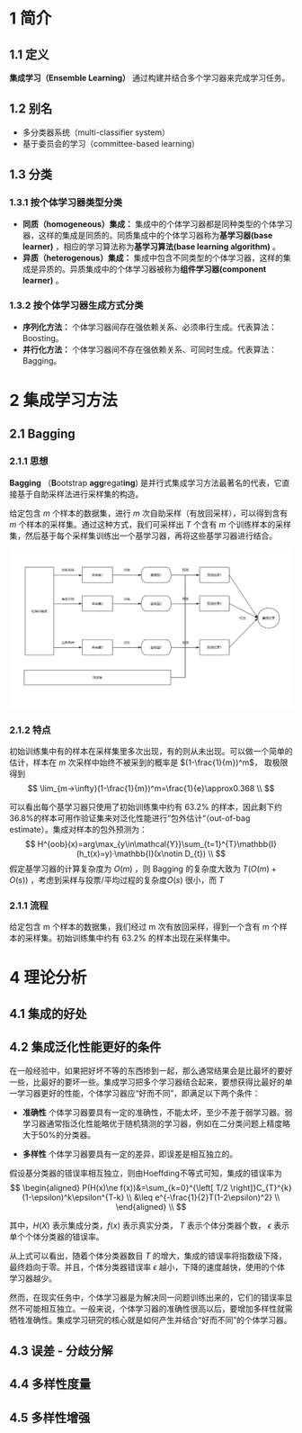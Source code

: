 # 1 简介

## 1.1 定义

**集成学习（Ensemble Learning）** 通过构建并结合多个学习器来完成学习任务。

## 1.2 别名

- 多分类器系统（multi-classifier system）
- 基于委员会的学习（committee-based learning）

## 1.3 分类

### 1.3.1 按个体学习器类型分类

- **同质（homogeneous）集成：** 集成中的个体学习器都是同种类型的个体学习器，这样的集成是同质的。同质集成中的个体学习器称为**基学习器(base learner)** ，相应的学习算法称为**基学习算法(base learning algorithm)** 。
- **异质（heterogenous）集成：** 集成中包含不同类型的个体学习器，这样的集成是异质的。异质集成中的个体学习器被称为**组件学习器(component learner)** 。

### 1.3.2 按个体学习器生成方式分类

- **序列化方法：** 个体学习器间存在强依赖关系、必须串行生成。代表算法：Boosting。
- **并行化方法：** 个体学习器间不存在强依赖关系、可同时生成。代表算法：Bagging。

# 2 集成学习方法

## 2.1 Bagging

### 2.1.1 思想

**Bagging** （**B**ootstrap **agg**regat**ing**) 是并行式集成学习方法最著名的代表，它直接基于自助采样法进行采样集的构造。

给定包含 $m$ 个样本的数据集，进行 $m$ 次自助采样（有放回采样），可以得到含有 $m$ 个样本的采样集。通过这种方式，我们可采样出 $T$ 个含有 $m$ 个训练样本的采样集，然后基于每个采样集训练出一个基学习器，再将这些基学习器进行结合。

![](../../400%20-%20Resource/Pasted%20image%2020230903193608.png)

### 2.1.2 特点

初始训练集中有的样本在采样集里多次出现，有的则从未出现。可以做一个简单的估计，样本在 $m$ 次采样中始终不被采到的概率是 $(1-\frac{1}{m})^m$， 取极限得到
$$
\lim_{m->\infty}(1-\frac{1}{m})^m=\frac{1}{e}\approx0.368 \\
$$

可以看出每个基学习器只使用了初始训练集中约有 63.2% 的样本，因此剩下约36.8%的样本可用作验证集来对泛化性能进行”包外估计“（out-of-bag estimate）。集成对样本的包外预测为：
$$
H^{oob}(x)=arg\max_{y\in\mathcal{Y}}\sum_{t=1}^{T}\mathbb{I}(h_t(x)=y)·\mathbb{I}(x\notin D_{t}) \\
$$
假定基学习器的计算复杂度为 $O(m)$ ，则 Bagging 的复杂度大致为 $T(O(m) +O(s))$ ，考虑到采样与投票/平均过程的复杂度$O(s)$ 很小，而 $T$  

### 2.1.1 流程

给定包含 m 个样本的数据集，我们经过 m 次有放回采样，得到一个含有 m 个样本的采样集。初始训练集中约有 63.2% 的样本出现在采样集中。 



# 4 理论分析

## 4.1 集成的好处

## 4.2 集成泛化性能更好的条件

在一般经验中，如果把好坏不等的东西掺到一起，那么通常结果会是比最坏的要好一些，比最好的要坏一些。集成学习把多个学习器结合起来，要想获得比最好的单一学习器更好的性能，个体学习器应“好而不同”，即满足以下两个条件：

- **准确性** 
个体学习器要具有一定的准确性，不能太坏，至少不差于弱学习器。弱学习器通常指泛化性能略优于随机猜测的学习器，例如在二分类问题上精度略大于50%的分类器。

- **多样性** 
个体学习器要具有一定的差异，即误差是相互独立的。

假设基分类器的错误率相互独立，则由Hoeffding不等式可知，集成的错误率为
$$
	\begin{aligned} P(H(x)\ne f(x))&=\sum_{k=0}^{\left[ T/2 \right]}C_{T}^{k}(1-\epsilon)^k\epsilon^{T-k} \\ &\leq e^{-\frac{1}{2}T(1-2\epsilon)^2} \\ \end{aligned} \\
$$

其中，$H(X)$ 表示集成分类，$f(x)$ 表示真实分类， $T$ 表示个体分类器个数， $\epsilon$ 表示单个个体分类器的错误率。

从上式可以看出，随着个体分类器数目 $T$ 的增大，集成的错误率将指数级下降，最终趋向于零。并且，个体分类器错误率 $\epsilon$ 越小，下降的速度越快，使用的个体学习器越少。

然而，在现实任务中，个体学习器是为解决同一问题训练出来的，它们的错误率显然不可能相互独立。一般来说，个体学习器的准确性很高以后，要增加多样性就需牺牲准确性。集成学习研究的核心就是如何产生并结合“好而不同”的个体学习器。

## 4.3 误差 - 分歧分解

## 4.4 多样性度量

## 4.5 多样性增强